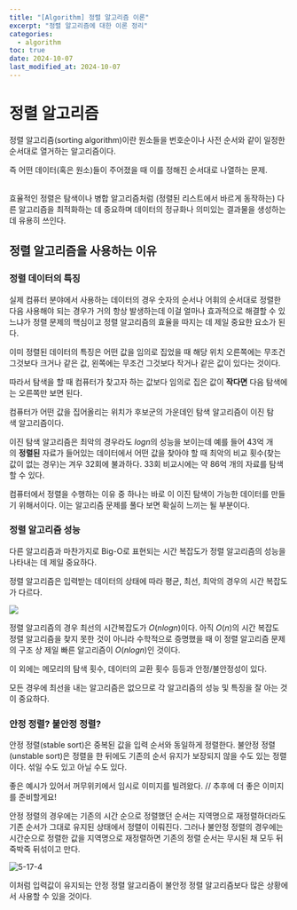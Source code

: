 ```yaml
---
title: "[Algorithm] 정렬 알고리즘 이론"
excerpt: "정렬 알고리즘에 대한 이론 정리"
categories: 
  - algorithm
toc: true
date: 2024-10-07
last_modified_at: 2024-10-07
---
```


# 정렬 알고리즘

정렬 알고리즘(sorting algorithm)이란 원소들을 번호순이나 사전 순서와 같이 일정한 순서대로 열거하는 알고리즘이다. 

즉 어떤 데이터(혹은 원소)들이 주어졌을 때 이를 정해진 순서대로 나열하는 문제.
<br><br>

효율적인 정렬은 탐색이나 병합 알고리즘처럼 (정렬된 리스트에서 바르게 동작하는) 다른 알고리즘을 최적화하는 데 중요하며 데이터의 정규화나 의미있는 결과물을 생성하는 데 유용히 쓰인다. 

## 정렬 알고리즘을 사용하는 이유
### 정렬 데이터의 특징

실제 컴퓨터 분야에서 사용하는 데이터의 경우 숫자의 순서나 어휘의 순서대로 정렬한 다음 사용해야 되는 경우가 거의 항상 발생하는데 이걸 얼마나 효과적으로 해결할 수 있느냐가 정렬 문제의 핵심이고 정렬 알고리즘의 효율을 따지는 데 제일 중요한 요소가 된다.

이미 정렬된 데이터의 특징은 어떤 값을 임의로 집었을 때 해당 위치 오른쪽에는 무조건 그것보다 크거나 같은 값, 왼쪽에는 무조건 그것보다 작거나 같은 값이 있다는 것이다. 

따라서 탐색을 할 때 컴퓨터가 찾고자 하는 값보다 임의로 집은 값이 **작다면** 다음 탐색에는 오른쪽만 보면 된다.

컴퓨터가 어떤 값을 집어올리는 위치가 후보군의 가운데인 탐색 알고리즘이 이진 탐색 알고리즘이다. 

이진 탐색 알고리즘은 최악의 경우라도 $log⁡n$의 성능을 보이는데 예를 들어 43억 개의 **정렬된** 자료가 들어있는 데이터에서 어떤 값을 찾아야 할 때 최악의 비교 횟수(찾는 값이 없는 경우)는 겨우 32회에 불과하다. 33회 비교시에는 약 86억 개의 자료를 탐색할 수 있다. 

컴퓨터에서 정렬을 수행하는 이유 중 하나는 바로 이 이진 탐색이 가능한 데이터를 만들기 위해서이다. 이는 알고리즘 문제를 풀다 보면 확실히 느끼는 될 부분이다.



### 정렬 알고리즘 성능

다른 알고리즘과 마찬가지로 Big-O로 표현되는 시간 복잡도가 정렬 알고리즘의 성능을 나타내는 데 제일 중요하다.

정렬 알고리즘은 입력받는 데이터의 상태에 따라 평균, 최선, 최악의 경우의 시간 복잡도가 다르다.

![](/Attatchments/241007/sort-algorithm-Big-O.png)

정렬 알고리즘의 경우 최선의 시간복잡도가 $O(nlogn)$이다.
아직 $O(n)$의 시간 복잡도 정렬 알고리즘을 찾지 못한 것이 아니라 수학적으로 증명했을 때 이 정렬 알고리즘 문제의 구조 상 제일 빠른 알고리즘이 $O(nlogn)$인 것이다.

이 외에는 메모리의 탐색 횟수, 데이터의 교환 횟수 등등과
안정/불안정성이 있다.

모든 경우에 최선을 내는 알고리즘은 없으므로 각 알고리즘의 성능 및 특징을 잘 아는 것이 중요하다.



### 안정 정렬? 불안정 정렬?

안정 정렬(stable sort)은 중복된 값을 입력 순서와 동일하게 정렬한다. 
불안정 정렬(unstable sort)은 정렬을 한 뒤에도 기존의 순서 유지가 보장되지 않을 수도 있는 정렬이다. 섞일 수도 있고 아닐 수도 있다.

좋은 예시가 있어서 꺼무위키에서 임시로 이미지를 빌려왔다.
// 추후에 더 좋은 이미지를 준비할게요!

안정 정렬의 경우에는 기존의 시간 순으로 정렬했던 순서는 지역명으로 재정렬하더라도 기존 순서가 그대로 유지된 상태에서 정렬이 이뤄진다. 그러나 불안정 정렬의 경우에는 시간순으로 정렬한 값을 지역명으로 재정렬하면 기존의 정렬 순서는 무시된 채 모두 뒤죽박죽 뒤섞이고 만다.  
  
![5-17-4](https://i.namu.wiki/i/eQSUWF3e97XxPv1T7GtWpFPBKjc5Nuwx1xypw_ZioU_NsX2RI07cWHY79Vo7J9GJUHu6_SHrnt7sy2ToqaeMpGMFx864iTpAZaA-vnG1k5ZYhLgYziDmexexPkJHycy9JNgCsPG36mutvt7d8s7mwA.webp)  


이처럼 입력값이 유지되는 안정 정렬 알고리즘이 불안정 정렬 알고리즘보다 많은 상황에서 사용할 수 있을 것이다.